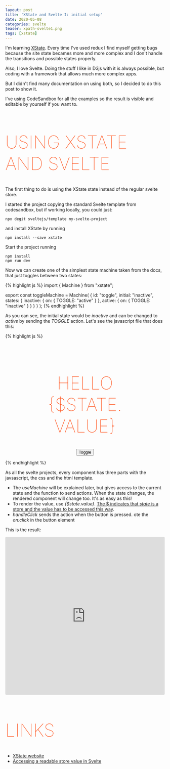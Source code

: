 ```yaml
---
layout: post
title: 'XState and Svelte I: initial setup'
date: 2020-05-08
categories: svelte
teaser: xpath-svelte1.png
tags: [xstate]
---
```


I'm learning [XState][xstate]. Every time I've used redux I find myself getting bugs because the site state becames more and more complex and I don't handle the transitions and possible states properly.

Also, I love Svelte. Doing the stuff I like in D3js with it is always possible, but coding with a framework that allows much more complex apps.

But I didn't find many documentation on using both, so I decided to do this post to show it.

I've using CodeSandbox for all the examples so the result is visible and editable by yourself if you want to.

# Using XState and Svelte

The first thing to do is using the XState state instead of the regular svelte store.

I started the project copying the standard Svelte template from codesandbox, but if working locally, you could just:

    npx degit sveltejs/template my-svelte-project

and install XState by running

    npm install --save xstate

Start the project running

    npm install
    npm run dev

Now we can create one of the simplest state machine taken from the docs, that just toggles between two states:

{% highlight js %}
import { Machine } from "xstate";

export const toggleMachine = Machine(
{
id: "toggle",
initial: "inactive",
states: {
inactive: {
on: { TOGGLE: "active" }
},
active: {
on: { TOGGLE: "inactive" }
}
}
}
);
{% endhighlight %}

As you can see, the initial state would be _inactive_ and can be changed to _active_ by sending the _TOGGLE_ action. Let's see the javascript file that does this:

{% highlight js %}

<script>
  import { useMachine } from "./useMachine";
  import { toggleMachine } from "./toggleMachine";

  const { state, send } = useMachine(toggleMachine);
  function handleClick() {
    send("TOGGLE");
  }
</script>

<style>
  main {
    text-align: center;
    padding: 1em;
    max-width: 240px;
    margin: 0 auto;
  }

  h1 {
    color: #ff3e00;
    text-transform: uppercase;
    font-size: 4em;
    font-weight: 100;
  }
</style>

<main>
  <h1>Hello {$state.value}</h1>
  <button on:click={handleClick}>Toggle</button>
</main>
{% endhighlight %}

As all the svelte projects, every component has three parts with the javsascript, the css and the html template.

- The _useMachine_ will be explained later, but gives access to the current state and the function to send actions. When the state changes, the rendered component will change too. It's as easy as this!
- To render the value, use _{$state.value}_. [The $ indicates that _state_ is a store and the value has to be accessed this way][readable store].
- _handleClick_ sends the action when the button is pressed. ote the _on:click_ in the button element

This is the result:

<iframe
     src="https://codesandbox.io/embed/traffic-lights-hello-xstate-zd2yl?fontsize=14&hidenavigation=1&module=%2FApp.svelte&theme=light"
     style="width:100%; height:500px; border:0; border-radius: 4px; overflow:hidden;"
     title="traffic-lights-hello-xstate"
     allow=""
     sandbox="allow-modals allow-forms allow-popups allow-scripts allow-same-origin"
   ></iframe>

# Links

- [XState website][xstate]
- [Accessing a readable store value in Svelte][readable store]

[xstate]: https://xstate.js.org/
[readable store]: https://svelte.dev/docs#4_Prefix_stores_with_$_to_access_their_values
